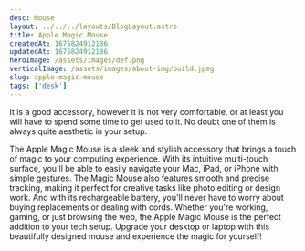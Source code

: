 ```yaml
---
desc: Mouse
layout: ../../../layouts/BlogLayout.astro
title: Apple Magic Mouse
createdAt: 1675824912186
updatedAt: 1675824912186
heroImage: /assets/images/def.png
verticalImage: /assets/images/about-img/build.jpeg
slug: apple-magic-mouse
tags: ['desk']
---
```


It is a good accessory, however it is not very comfortable, or at least you will have to spend some time to get used to it. No doubt one of them is always quite aesthetic in your setup.

The Apple Magic Mouse is a sleek and stylish accessory that brings a touch of magic to your computing experience. With its intuitive multi-touch surface, you'll be able to easily navigate your Mac, iPad, or iPhone with simple gestures. The Magic Mouse also features smooth and precise tracking, making it perfect for creative tasks like photo editing or design work. And with its rechargeable battery, you'll never have to worry about buying replacements or dealing with cords. Whether you're working, gaming, or just browsing the web, the Apple Magic Mouse is the perfect addition to your tech setup. Upgrade your desktop or laptop with this beautifully designed mouse and experience the magic for yourself!
